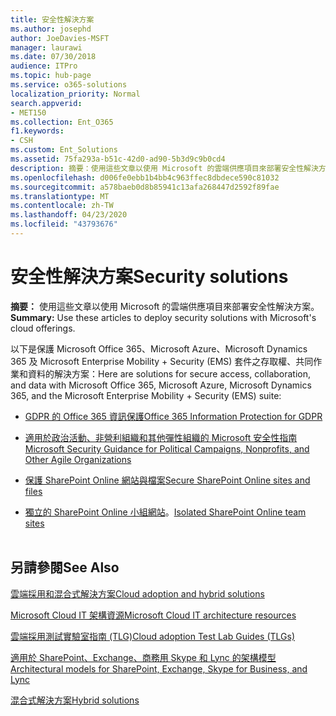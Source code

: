 ```yaml
---
title: 安全性解決方案
ms.author: josephd
author: JoeDavies-MSFT
manager: laurawi
ms.date: 07/30/2018
audience: ITPro
ms.topic: hub-page
ms.service: o365-solutions
localization_priority: Normal
search.appverid:
- MET150
ms.collection: Ent_O365
f1.keywords:
- CSH
ms.custom: Ent_Solutions
ms.assetid: 75fa293a-b51c-42d0-ad90-5b3d9c9b0cd4
description: 摘要：使用這些文章以使用 Microsoft 的雲端供應項目來部署安全性解決方案。
ms.openlocfilehash: d006fe0ebb1b4bb4c963ffec8dbdece590c81032
ms.sourcegitcommit: a578baeb0d8b85941c13afa268447d2592f89fae
ms.translationtype: MT
ms.contentlocale: zh-TW
ms.lasthandoff: 04/23/2020
ms.locfileid: "43793676"
---
```

# <a name="security-solutions"></a><span data-ttu-id="dcc76-103">安全性解決方案</span><span class="sxs-lookup"><span data-stu-id="dcc76-103">Security solutions</span></span>

 <span data-ttu-id="dcc76-104">**摘要：** 使用這些文章以使用 Microsoft 的雲端供應項目來部署安全性解決方案。</span><span class="sxs-lookup"><span data-stu-id="dcc76-104">**Summary:** Use these articles to deploy security solutions with Microsoft's cloud offerings.</span></span>
  
<span data-ttu-id="dcc76-105">以下是保護 Microsoft Office 365、Microsoft Azure、Microsoft Dynamics 365 及 Microsoft Enterprise Mobility + Security (EMS) 套件之存取權、共同作業和資料的解決方案：</span><span class="sxs-lookup"><span data-stu-id="dcc76-105">Here are solutions for secure access, collaboration, and data with Microsoft Office 365, Microsoft Azure, Microsoft Dynamics 365, and the Microsoft Enterprise Mobility + Security (EMS) suite:</span></span>

- [<span data-ttu-id="dcc76-106">GDPR 的 Office 365 資訊保護</span><span class="sxs-lookup"><span data-stu-id="dcc76-106">Office 365 Information Protection for GDPR</span></span>](office-365-information-protection-for-gdpr.md)
  
- [<span data-ttu-id="dcc76-107">適用於政治活動、非營利組織和其他彈性組織的 Microsoft 安全性指南</span><span class="sxs-lookup"><span data-stu-id="dcc76-107">Microsoft Security Guidance for Political Campaigns, Nonprofits, and Other Agile Organizations</span></span>](microsoft-security-guidance-for-political-campaigns-nonprofits-and-other-agile-o.md)
    
- [<span data-ttu-id="dcc76-108">保護 SharePoint Online 網站與檔案</span><span class="sxs-lookup"><span data-stu-id="dcc76-108">Secure SharePoint Online sites and files</span></span>](secure-sharepoint-online-sites-and-files.md)
    
- <span data-ttu-id="dcc76-109">[獨立的 SharePoint Online 小組網站](isolated-sharepoint-online-team-sites.md)。</span><span class="sxs-lookup"><span data-stu-id="dcc76-109">[Isolated SharePoint Online team sites](isolated-sharepoint-online-team-sites.md)</span></span>
<br/><br/>
    
## <a name="see-also"></a><span data-ttu-id="dcc76-110">另請參閱</span><span class="sxs-lookup"><span data-stu-id="dcc76-110">See Also</span></span>

[<span data-ttu-id="dcc76-111">雲端採用和混合式解決方案</span><span class="sxs-lookup"><span data-stu-id="dcc76-111">Cloud adoption and hybrid solutions</span></span>](cloud-adoption-and-hybrid-solutions.yml)
  
[<span data-ttu-id="dcc76-112">Microsoft Cloud IT 架構資源</span><span class="sxs-lookup"><span data-stu-id="dcc76-112">Microsoft Cloud IT architecture resources</span></span>](microsoft-cloud-it-architecture-resources.md)
  
[<span data-ttu-id="dcc76-113">雲端採用測試實驗室指南 (TLG)</span><span class="sxs-lookup"><span data-stu-id="dcc76-113">Cloud adoption Test Lab Guides (TLGs)</span></span>](cloud-adoption-test-lab-guides-tlgs.md)
  
[<span data-ttu-id="dcc76-114">適用於 SharePoint、Exchange、商務用 Skype 和 Lync 的架構模型</span><span class="sxs-lookup"><span data-stu-id="dcc76-114">Architectural models for SharePoint, Exchange, Skype for Business, and Lync</span></span>](architectural-models-for-sharepoint-exchange-skype-for-business-and-lync.md)
  
[<span data-ttu-id="dcc76-115">混合式解決方案</span><span class="sxs-lookup"><span data-stu-id="dcc76-115">Hybrid solutions</span></span>](hybrid-solutions.md)


